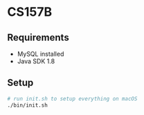 CS157B
======

Requirements
-----
- MySQL installed
- Java SDK 1.8

Setup
-----

```bash
# run init.sh to setup everything on macOS
./bin/init.sh
```
